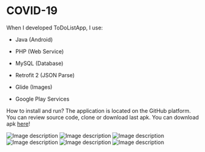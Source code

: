 # COVID-19

When I developed ToDoListApp, I use:

- Java (Android)

- PHP (Web Service)

- MySQL (Database)

- Retrofit 2 (JSON Parse)

- Glide (Images)

- Google Play Services

How to install and run?
The application is located on the GitHub platform. You can review source code, clone or download last apk. You can download apk [here](https://drive.google.com/open?id=1djQQrFzVd1tBwwsGvIdjsvLHlC3GBOpp)!

![Image description](https://alperenyukselaltug.com/1.jpg)
![Image description](https://alperenyukselaltug.com/2.jpg)
![Image description](https://alperenyukselaltug.com/3.jpg)
![Image description](https://alperenyukselaltug.com/4.jpg)
![Image description](https://alperenyukselaltug.com/5.jpg)
![Image description](https://alperenyukselaltug.com/6.jpg)
